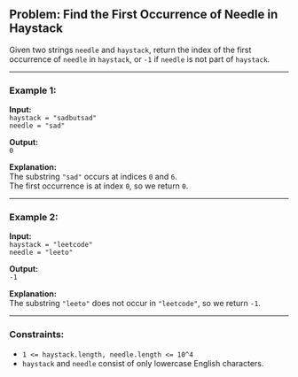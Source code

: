 ## Problem: Find the First Occurrence of Needle in Haystack

Given two strings `needle` and `haystack`, return the index of the first occurrence of `needle` in `haystack`, or `-1` if `needle` is not part of `haystack`.

---

### Example 1:

**Input:**  
`haystack = "sadbutsad"`  
`needle = "sad"`

**Output:**  
`0`

**Explanation:**  
The substring `"sad"` occurs at indices `0` and `6`.  
The first occurrence is at index `0`, so we return `0`.

---

### Example 2:

**Input:**  
`haystack = "leetcode"`  
`needle = "leeto"`

**Output:**  
`-1`

**Explanation:**  
The substring `"leeto"` does not occur in `"leetcode"`, so we return `-1`.

---

### Constraints:

- `1 <= haystack.length, needle.length <= 10^4`
- `haystack` and `needle` consist of only lowercase English characters.
